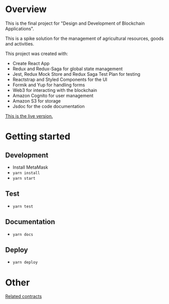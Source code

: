 # Overview
This is the final project for "Design and Development of Blockchain Applications".

This is a spike solution for the management of agricultural resources, goods and activities.

This project was created with:
- Create React App
- Redux and Redux-Saga for global state management
- Jest, Redux Mock Store and Redux Saga Test Plan for testing
- Reactstrap and Styled Components for the UI
- Formik and Yup for handling forms
- Web3 for interacting with the blockchain
- Amazon Cognito for user management
- Amazon S3 for storage
- Jsdoc for the code documentation

[This is the live version.](https://frac7.github.io/PSAB-Client)

# Getting started
## Development
- Install MetaMask
- `yarn install`
- `yarn start`
## Test
- `yarn test`
## Documentation
- `yarn docs`
## Deploy
- `yarn deploy`
# Other
[Related contracts](https://github.com/Frac7/PSAB-Contracts)
